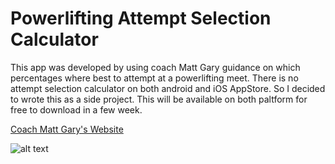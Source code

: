 # Powerlifting Attempt Selection Calculator
This app was developed by using coach Matt Gary guidance on which percentages where best to attempt at a powerlifting meet. There is no attempt selection calculator on both android and iOS AppStore. So I decided to wrote this as a side project. This will be available on both paltform for free to download in a few week.

[Coach Matt Gary's Website](https://marylandpowerlifting.com/2009/05/11/a-powerlifters-guide-to-attempt-selection/)

![alt text](https://github.com/wajeht/powerlifting_attempt_selection_calculator/blob/8028e9c718bc8e72e6dfaae1a221fb6dc16ee79b/app/src/main/res/drawable/app_screenshot.png "Logo Title Text 1")


